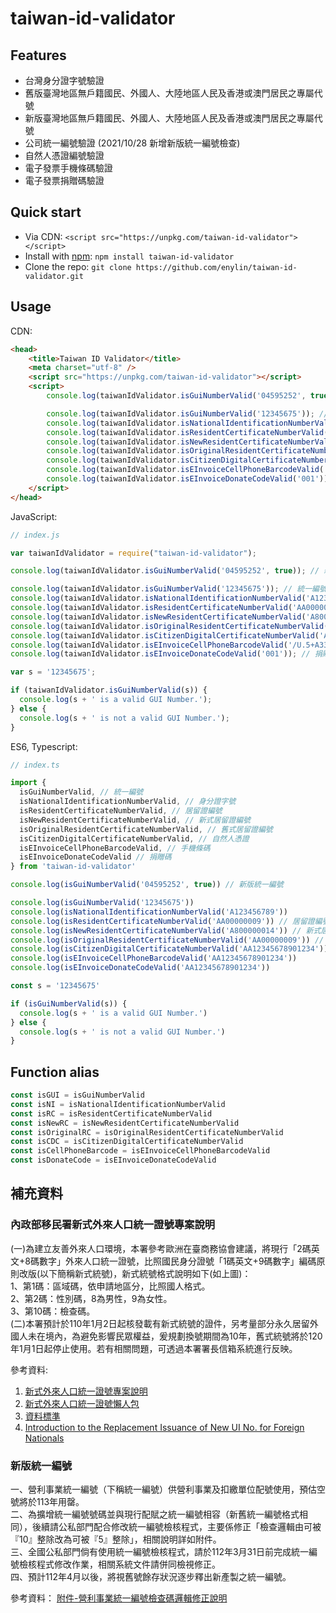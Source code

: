 # taiwan-id-validator

## Features

* 台灣身分證字號驗證
* 舊版臺灣地區無戶籍國民、外國人、大陸地區人民及香港或澳門居民之專屬代號
* 新版臺灣地區無戶籍國民、外國人、大陸地區人民及香港或澳門居民之專屬代號
* 公司統一編號驗證 (2021/10/28 新增新版統一編號檢查)
* 自然人憑證編號驗證
* 電子發票手機條碼驗證
* 電子發票捐贈碼驗證

## Quick start

- Via CDN: `<script src="https://unpkg.com/taiwan-id-validator"></script>`
- Install with [npm](https://www.npmjs.com/): `npm install taiwan-id-validator`
- Clone the repo: `git clone https://github.com/enylin/taiwan-id-validator.git`

## Usage

CDN:
```html
<head>
    <title>Taiwan ID Validator</title>
    <meta charset="utf-8" />
    <script src="https://unpkg.com/taiwan-id-validator"></script>
    <script>
        console.log(taiwanIdValidator.isGuiNumberValid('04595252', true)); // 新版統一編號

        console.log(taiwanIdValidator.isGuiNumberValid('12345675')); // 統一編號
        console.log(taiwanIdValidator.isNationalIdentificationNumberValid('A123456789')); // 身分證字號
        console.log(taiwanIdValidator.isResidentCertificateNumberValid('AA00000009')); // 居留證編號 (舊式與新式)
        console.log(taiwanIdValidator.isNewResidentCertificateNumberValid('A800000014')); // 新式居留證編號
        console.log(taiwanIdValidator.isOriginalResidentCertificateNumberValid('AA00000009')); // 舊式居留證編號
        console.log(taiwanIdValidator.isCitizenDigitalCertificateNumberValid('AA12345678901234')); // 自然人憑證
        console.log(taiwanIdValidator.isEInvoiceCellPhoneBarcodeValid('/U.5+A33')); // 手機條碼
        console.log(taiwanIdValidator.isEInvoiceDonateCodeValid('001')); // 捐贈碼
    </script>
</head>
```

JavaScript:
```js
// index.js

var taiwanIdValidator = require("taiwan-id-validator");

console.log(taiwanIdValidator.isGuiNumberValid('04595252', true)); // 新版統一編號

console.log(taiwanIdValidator.isGuiNumberValid('12345675')); // 統一編號
console.log(taiwanIdValidator.isNationalIdentificationNumberValid('A123456789')); // 身分證字號
console.log(taiwanIdValidator.isResidentCertificateNumberValid('AA00000009')); // 居留證編號 (舊式與新式)
console.log(taiwanIdValidator.isNewResidentCertificateNumberValid('A800000014')); // 新式居留證編號
console.log(taiwanIdValidator.isOriginalResidentCertificateNumberValid('AA00000009')); // 舊式居留證編號
console.log(taiwanIdValidator.isCitizenDigitalCertificateNumberValid('AA12345678901234')); // 自然人憑證
console.log(taiwanIdValidator.isEInvoiceCellPhoneBarcodeValid('/U.5+A33')); // 手機條碼
console.log(taiwanIdValidator.isEInvoiceDonateCodeValid('001')); // 捐贈碼

var s = '12345675';

if (taiwanIdValidator.isGuiNumberValid(s)) {
  console.log(s + ' is a valid GUI Number.');
} else {
  console.log(s + ' is not a valid GUI Number.');
}
```

ES6, Typescript:
```js
// index.ts

import {
  isGuiNumberValid, // 統一編號
  isNationalIdentificationNumberValid, // 身分證字號
  isResidentCertificateNumberValid, // 居留證編號
  isNewResidentCertificateNumberValid, // 新式居留證編號
  isOriginalResidentCertificateNumberValid, // 舊式居留證編號
  isCitizenDigitalCertificateNumberValid, // 自然人憑證
  isEInvoiceCellPhoneBarcodeValid, // 手機條碼
  isEInvoiceDonateCodeValid // 捐贈碼
} from 'taiwan-id-validator'

console.log(isGuiNumberValid('04595252', true)) // 新版統一編號

console.log(isGuiNumberValid('12345675'))
console.log(isNationalIdentificationNumberValid('A123456789'))
console.log(isResidentCertificateNumberValid('AA00000009')) // 居留證編號 (舊式與新式)
console.log(isNewResidentCertificateNumberValid('A800000014')) // 新式居留證編號
console.log(isOriginalResidentCertificateNumberValid('AA00000009')) // 舊式居留證編號
console.log(isCitizenDigitalCertificateNumberValid('AA12345678901234'))
console.log(isEInvoiceCellPhoneBarcodeValid('AA12345678901234'))
console.log(isEInvoiceDonateCodeValid('AA12345678901234'))

const s = '12345675'

if (isGuiNumberValid(s)) {
  console.log(s + ' is a valid GUI Number.')
} else {
  console.log(s + ' is not a valid GUI Number.')
}
```

## Function alias

```js
const isGUI = isGuiNumberValid
const isNI = isNationalIdentificationNumberValid
const isRC = isResidentCertificateNumberValid
const isNewRC = isNewResidentCertificateNumberValid
const isOriginalRC = isOriginalResidentCertificateNumberValid
const isCDC = isCitizenDigitalCertificateNumberValid
const isCellPhoneBarcode = isEInvoiceCellPhoneBarcodeValid
const isDonateCode = isEInvoiceDonateCodeValid
```

## 補充資料

### 內政部移民署新式外來人口統一證號專案說明

(一)為建立友善外來人口環境，本署參考歐洲在臺商務協會建議，將現行「2碼英文+8碼數字」外來人口統一證號，比照國民身分證號「1碼英文+9碼數字」編碼原則改版(以下簡稱新式統號)，新式統號格式說明如下(如上圖)：\
1、第1碼：區域碼，依申請地區分，比照國人格式。\
2、第2碼：性別碼，8為男性，9為女性。\
3、第10碼：檢查碼。\
(二)本署預計於110年1月2日起核發載有新式統號的證件，另考量部分永久居留外國人未在境內，為避免影響民眾權益，爰規劃換號期間為10年，舊式統號將於120年1月1日起停止使用。若有相關問題，可透過本署署長信箱系統進行反映。

參考資料: 
1. [新式外來人口統一證號專案說明](https://www.immigration.gov.tw/5385/7445/238440/238442/240309/)
1. [新式外來人口統一證號懶人包](https://www.immigration.gov.tw/5382/5385/7445/238440/238442/241508/)
1. [資料標準](https://schema.gov.tw/Commonality/Commonality/Common%20Data)
1. [Introduction to the Replacement Issuance of New UI No. for Foreign Nationals](https://www.roc-taiwan.org/uploads/sites/3/2021/01/Introduction-to-the-Replacement-Issuance-of-New-UI-No.-for-Foreign-Nationals.pdf)

### 新版統一編號

一、營利事業統一編號（下稱統一編號）供營利事業及扣繳單位配號使用，預估空號將於113年用罄。\
二、為擴增統一編號號碼並與現行配賦之統一編號相容（新舊統一編號格式相同），後續請公私部門配合修改統一編號檢核程式，主要係修正「檢查邏輯由可被『10』整除改為可被『5』整除」，相關說明詳如附件。\
三、全國公私部門倘有使用統一編號檢核程式，請於112年3月31日前完成統一編號檢核程式修改作業，相關系統文件請併同檢視修正。\
四、預計112年4月以後，將視舊號餘存狀況逐步釋出新產製之統一編號。

參考資料：
[附件-營利事業統一編號檢查碼邏輯修正說明](https://www.fia.gov.tw/download/37cd8c16911244c29e00f85b2be4ebab)